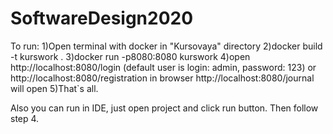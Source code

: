# SoftwareDesign2020
To run:
1)Open terminal with docker in "Kursovaya" directory
2)docker build -t kurswork .
3)docker run -p8080:8080 kurswork
4)open http://localhost:8080/login (default user is login: admin, password: 123) or http://localhost:8080/registration in browser
http://localhost:8080/journal will open
5)That`s all.

Also you can run in IDE, just open project and click run button. Then follow step 4.


